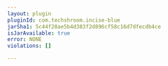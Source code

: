 ```yaml
---
layout: plugin
pluginId: com.techshroom.incise-blue
jarSha1: 5c44f28ae5b4d383f2d896cf58c16d7dfecdb4ce
isJarAvailable: true
error: NONE
violations: []

---
```


